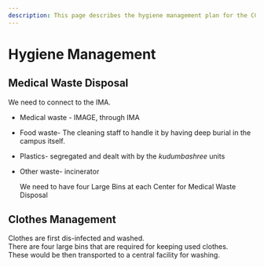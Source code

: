 ```yaml
---
description: This page describes the hygiene management plan for the CCC
---
```


# Hygiene Management

## **Medical Waste Disposal**

We need to connect to the IMA. 

* Medical waste - IMAGE, through IMA
* Food waste-  The cleaning staff to handle it by having deep burial in the campus itself.
* Plastics- segregated and dealt with by the _kudumbashree_ units
* Other waste- incinerator  


  We need to have four Large Bins at each Center for Medical Waste Disposal

## Clothes Management

Clothes are first dis-infected and washed.   
There are four large bins that are required for keeping used clothes.  
These would be then transported to a central facility for washing.

